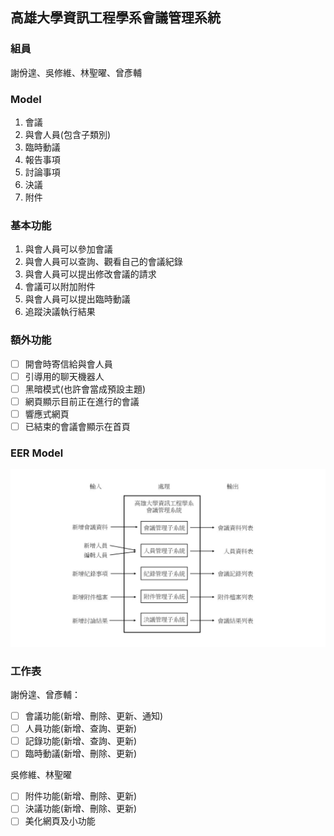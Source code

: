 ## 高雄大學資訊工程學系會議管理系統

### 組員
謝佾遑、吳修維、林聖曜、曾彥輔

### Model
1. 會議
2. 與會人員(包含子類別)
3. 臨時動議
4. 報告事項
5. 討論事項
6. 決議
7. 附件

### 基本功能
1. 與會人員可以參加會議
2. 與會人員可以查詢、觀看自己的會議紀錄
3. 與會人員可以提出修改會議的請求
4. 會議可以附加附件
5. 與會人員可以提出臨時動議
6. 追蹤決議執行結果

### 額外功能
- [ ] 開會時寄信給與會人員
- [ ] 引導用的聊天機器人
- [ ] 黑暗模式(也許會當成預設主題)
- [ ] 網頁顯示目前正在進行的會議
- [ ] 響應式網頁
- [ ] 已結束的會議會顯示在首頁

### EER Model
![](EER_Model.jpg)

### 工作表
謝佾遑、曾彥輔：
- [ ] 會議功能(新增、刪除、更新、通知)
- [ ] 人員功能(新增、查詢、更新)
- [ ] 記錄功能(新增、查詢、更新)
- [ ] 臨時動議(新增、刪除、更新)
  
吳修維、林聖曜
- [ ] 附件功能(新增、刪除、更新)
- [ ] 決議功能(新增、刪除、更新)
- [ ] 美化網頁及小功能